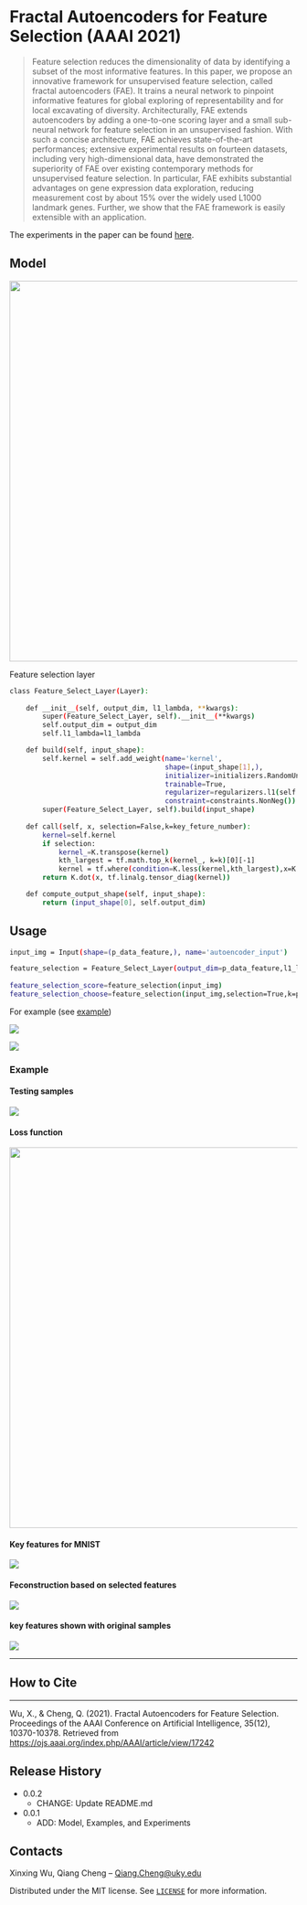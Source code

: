 # Fractal Autoencoders for Feature Selection (AAAI 2021)


> Feature selection reduces the dimensionality of data by identifying a subset of the most informative features. In this paper, we propose an innovative framework for unsupervised feature selection, called fractal autoencoders (FAE). It trains a neural network to pinpoint informative features for global exploring of representability and for local excavating of diversity. Architecturally, FAE extends autoencoders by adding a one-to-one scoring layer and a small sub-neural network for feature selection in an unsupervised fashion. With such a concise architecture, FAE achieves state-of-the-art performances; extensive experimental results on fourteen datasets, including very high-dimensional data, have demonstrated the superiority of FAE over existing contemporary methods for unsupervised feature selection. In particular, FAE exhibits substantial advantages on gene expression data exploration, reducing measurement cost by about 15% over the widely used L1000 landmark genes. Further, we show that the FAE framework is easily extensible with an application.

The experiments in the paper can be found [here](https://github.com/xinxingwu-uk/FAE_fs/tree/main/Experiments).

## Model

<center >
    <img src="./images/model.png" width="666"/> 
 </center>

Feature selection layer

```sh
class Feature_Select_Layer(Layer):
    
    def __init__(self, output_dim, l1_lambda, **kwargs):
        super(Feature_Select_Layer, self).__init__(**kwargs)
        self.output_dim = output_dim
        self.l1_lambda=l1_lambda

    def build(self, input_shape):
        self.kernel = self.add_weight(name='kernel',  
                                      shape=(input_shape[1],),
                                      initializer=initializers.RandomUniform(minval=0.999999, maxval=0.9999999, seed=seed),
                                      trainable=True,
                                      regularizer=regularizers.l1(self.l1_lambda),
                                      constraint=constraints.NonNeg())
        super(Feature_Select_Layer, self).build(input_shape)
    
    def call(self, x, selection=False,k=key_feture_number):
        kernel=self.kernel        
        if selection:
            kernel_=K.transpose(kernel)
            kth_largest = tf.math.top_k(kernel_, k=k)[0][-1]
            kernel = tf.where(condition=K.less(kernel,kth_largest),x=K.zeros_like(kernel),y=kernel)        
        return K.dot(x, tf.linalg.tensor_diag(kernel))

    def compute_output_shape(self, input_shape):
        return (input_shape[0], self.output_dim)
```


## Usage


```sh
input_img = Input(shape=(p_data_feature,), name='autoencoder_input')

feature_selection = Feature_Select_Layer(output_dim=p_data_feature,l1_lambda=p_l1_lambda,input_shape=(p_data_feature,),name='feature_selection')
												
feature_selection_score=feature_selection(input_img)
feature_selection_choose=feature_selection(input_img,selection=True,k=p_feture_number)
```

For example (see [example](https://github.com/xinxingwu-uk/FAE_fs/tree/main/Example))

![](./images/FAE.png)

![](./images/modelparameters.png)


### Example


#### Testing samples

![](./images/testingdata.png)

#### Loss function

<center >
    <img src="./images/loss.gif" width="666"/> 
 </center>
 
   
#### Key features for MNIST

![](./images/keyfeatures.gif)
   
#### Feconstruction based on selected features

![](./images/rec.gif)

#### key features shown with original samples
 
![](./images/markedkeyfeatures.gif)

---

## How to Cite

---

Wu, X., & Cheng, Q. (2021). Fractal Autoencoders for Feature Selection. Proceedings of the AAAI Conference on Artificial Intelligence, 35(12), 10370-10378. Retrieved from https://ojs.aaai.org/index.php/AAAI/article/view/17242
  
## Release History

* 0.0.2
    * CHANGE: Update README.md
* 0.0.1
    * ADD: Model, Examples, and Experiments

## Contacts

Xinxing Wu, Qiang Cheng – Qiang.Cheng@uky.edu

Distributed under the MIT license. See [``LICENSE``](https://github.com/xinxingwu-uk/FAE_fs/blob/main/LICENSE) for more information.
